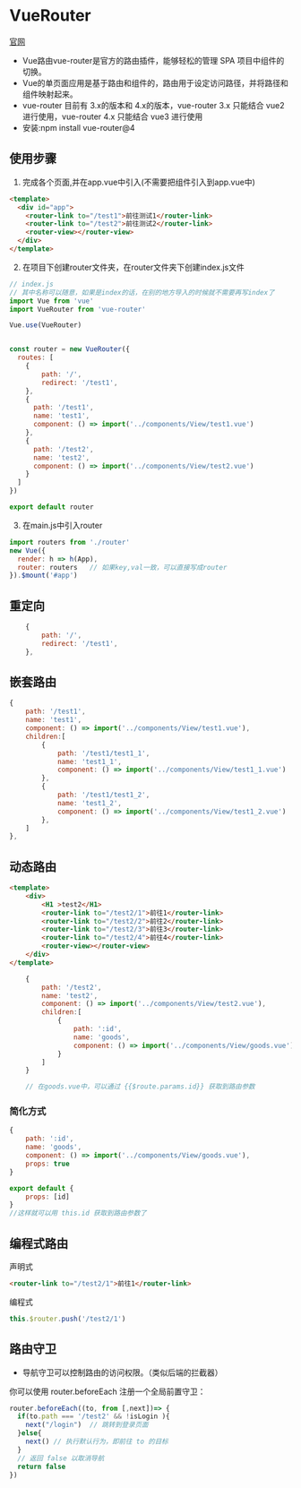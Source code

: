 # VueRouter
[官网](https://router.vuejs.org/zh/guide/)
- Vue路由vue-router是官方的路由插件，能够轻松的管理 SPA 项目中组件的切换。
- Vue的单页面应用是基于路由和组件的，路由用于设定访问路径，并将路径和组件映射起来。
- vue-router 目前有 3.x的版本和 4.x的版本，vue-router 3.x 只能结合 vue2进行使用，vue-router 4.x 只能结合 vue3 进行使用
- 安装:npm install vue-router@4

## 使用步骤
1. 完成各个页面,并在app.vue中引入(不需要把组件引入到app.vue中)
```html
<template>
  <div id="app">
    <router-link to="/test1">前往测试1</router-link>
    <router-link to="/test2">前往测试2</router-link>
    <router-view></router-view>
  </div>
</template>
```
2. 在项目下创建router文件夹，在router文件夹下创建index.js文件
```js
// index.js
// 其中名称可以随意，如果是index的话，在别的地方导入的时候就不需要再写index了
import Vue from 'vue'
import VueRouter from 'vue-router'

Vue.use(VueRouter)


const router = new VueRouter({
  routes: [
    {
        path: '/',
        redirect: '/test1',
    },
    {
      path: '/test1',
      name: 'test1',
      component: () => import('../components/View/test1.vue')
    },
    {
      path: '/test2',
      name: 'test2',
      component: () => import('../components/View/test2.vue')
    }
  ]
})

export default router
```
3. 在main.js中引入router
```js
import routers from './router'
new Vue({
  render: h => h(App),
  router: routers   // 如果key,val一致，可以直接写成router
}).$mount('#app')
```

## 重定向
```js
    {
        path: '/',
        redirect: '/test1',
    },
```
## 嵌套路由
```js
{
    path: '/test1',
    name: 'test1',
    component: () => import('../components/View/test1.vue'),
    children:[
        {
            path: '/test1/test1_1',
            name: 'test1_1',
            component: () => import('../components/View/test1_1.vue')
        },
        {
            path: '/test1/test1_2',
            name: 'test1_2',
            component: () => import('../components/View/test1_2.vue')
        },
    ]
},
```

## 动态路由
```html
<template>
    <div>
        <H1 >test2</H1>
        <router-link to="/test2/1">前往1</router-link>
        <router-link to="/test2/2">前往2</router-link>
        <router-link to="/test2/3">前往3</router-link>
        <router-link to="/test2/4">前往4</router-link>
        <router-view></router-view>
    </div>
</template>
```
```js
    {
        path: '/test2',
        name: 'test2',
        component: () => import('../components/View/test2.vue'),
        children:[
            {
                path: ':id',
                name: 'goods',
                component: () => import('../components/View/goods.vue')
            }
        ]
    }

    // 在goods.vue中，可以通过 {{$route.params.id}} 获取到路由参数
```

### 简化方式
```js
{
    path: ':id',
    name: 'goods',
    component: () => import('../components/View/goods.vue'),
    props: true
}
```
```js
export default {
    props: [id]
}
//这样就可以用 this.id 获取到路由参数了
```
## 编程式路由
声明式
```html
<router-link to="/test2/1">前往1</router-link>
```
编程式
```js
this.$router.push('/test2/1')
```
## 路由守卫
- 导航守卫可以控制路由的访问权限。（类似后端的拦截器）

你可以使用 router.beforeEach 注册一个全局前置守卫：
```js
router.beforeEach((to, from [,next])=> {
  if(to.path === '/test2' && !isLogin ){
    next("/login")  // 跳转到登录页面
  }else{
    next() // 执行默认行为，即前往 to 的目标
  }
  // 返回 false 以取消导航
  return false
})
```
